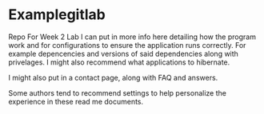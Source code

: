 # Examplegitlab
Repo For Week 2 Lab
I can put in more info here detailing how the program work and for configurations to ensure the application runs correctly. For example depencencies and versions of said dependencies along with privelages. I might also recommend what applications to hibernate.

I might also put in a contact page, along with FAQ and answers. 

Some authors tend to recommend settings to help personalize the experience in these read me documents.
